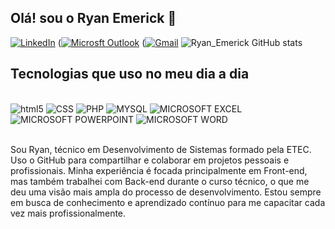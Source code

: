 ## Olá! sou o Ryan Emerick 👋



[![LinkedIn](https://img.shields.io/badge/LinkedIn-0077B5?style=for-the-badge&logo=linkedin&logoColor=white)](https://www.linkedin.com/in/ryan-emerick-borsanyi-64a25b304)
([![Microsft Outlook](https://img.shields.io/badge/Microsoft_Outlook-0078D4?style=for-the-badge&logo=microsoft-outlook&logoColor=white])]()
([![Gmail](https://img.shields.io/badge/Gmail-D14836?style=for-the-badge&logo=gmail&logoColor=white)]()
![Ryan_Emerick GitHub stats](https://github-readme-stats.vercel.app/api?username=ryanemericck&show_icons=true&theme=dark)

## Tecnologias que uso no meu dia a dia

<div style="display: inline_block"><br/>
<img aling="center" alt="html5" src="https://img.shields.io/badge/HTML5-E34F26?style=for-the-badge&logo=html5&logoColor=white" > 
<img aling="center" alt="CSS" src="https://img.shields.io/badge/CSS3-1572B6?style=for-the-badge&logo=css3&logoColor=white" > 
<img aling="center" alt="PHP" src="https://img.shields.io/badge/PHP-777BB4?style=for-the-badge&logo=php&logoColor=white" > 
<img aling="center" alt="MYSQL" src="https://img.shields.io/badge/MySQL-00000F?style=for-the-badge&logo=mysql&logoColor=white" > 
<img aling="center" alt="MICROSOFT EXCEL" src="https://img.shields.io/badge/Microsoft_Excel-217346?style=for-the-badge&logo=microsoft-excel&logoColor=white" > 
<img aling="center" alt="MICROSOFT POWERPOINT" src="https://img.shields.io/badge/Microsoft_PowerPoint-B7472A?style=for-the-badge&logo=microsoft-powerpoint&logoColor=white" > 
<img aling="center" alt="MICROSOFT WORD" src="https://img.shields.io/badge/Microsoft_Word-2B579A?style=for-the-badge&logo=microsoft-word&logoColor=white" > 
</div></br>

Sou Ryan, técnico em Desenvolvimento de Sistemas formado pela ETEC. Uso o GitHub para compartilhar e colaborar em projetos pessoais e profissionais. Minha experiência é focada principalmente em Front-end, mas também trabalhei com Back-end durante o curso técnico, o que me deu uma visão mais ampla do processo de desenvolvimento. Estou sempre em busca de conhecimento e aprendizado contínuo para me capacitar cada vez mais profissionalmente.
